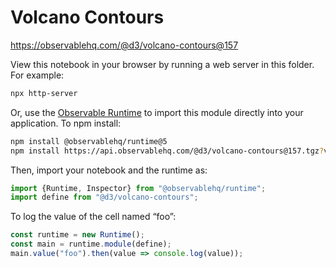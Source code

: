 # Volcano Contours

https://observablehq.com/@d3/volcano-contours@157

View this notebook in your browser by running a web server in this folder. For
example:

~~~sh
npx http-server
~~~

Or, use the [Observable Runtime](https://github.com/observablehq/runtime) to
import this module directly into your application. To npm install:

~~~sh
npm install @observablehq/runtime@5
npm install https://api.observablehq.com/@d3/volcano-contours@157.tgz?v=3
~~~

Then, import your notebook and the runtime as:

~~~js
import {Runtime, Inspector} from "@observablehq/runtime";
import define from "@d3/volcano-contours";
~~~

To log the value of the cell named “foo”:

~~~js
const runtime = new Runtime();
const main = runtime.module(define);
main.value("foo").then(value => console.log(value));
~~~
